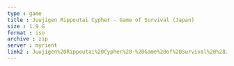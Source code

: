 ```yaml
---
type : game
title : Juujigen Rippoutai Cypher - Game of Survival (Japan)
size : 1.9 G
format : iso
archive : zip
server : myrient
link2 : Juujigen%20Rippoutai%20Cypher%20-%20Game%20of%20Survival%20%28Japan%29
---
```

